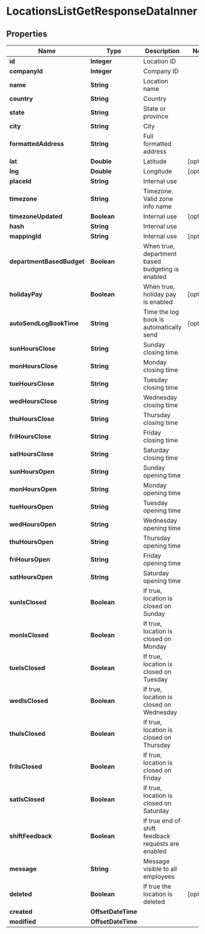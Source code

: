 

# LocationsListGetResponseDataInner


## Properties

| Name | Type | Description | Notes |
|------------ | ------------- | ------------- | -------------|
|**id** | **Integer** | Location ID |  |
|**companyId** | **Integer** | Company ID |  |
|**name** | **String** | Location name |  |
|**country** | **String** | Country |  |
|**state** | **String** | State or province |  |
|**city** | **String** | City |  |
|**formattedAddress** | **String** | Full formatted address |  |
|**lat** | **Double** | Latitude |  [optional] |
|**lng** | **Double** | Longitude |  [optional] |
|**placeId** | **String** | Internal use |  |
|**timezone** | **String** | Timezone. Valid zone info name |  |
|**timezoneUpdated** | **Boolean** | Internal use |  [optional] |
|**hash** | **String** | Internal use |  |
|**mappingId** | **String** | Internal use |  [optional] |
|**departmentBasedBudget** | **Boolean** | When true, department based budgeting is enabled |  |
|**holidayPay** | **Boolean** | When true, holiday pay is enabled |  [optional] |
|**autoSendLogBookTime** | **String** | Time the log book is automatically send |  [optional] |
|**sunHoursClose** | **String** | Sunday closing time |  |
|**monHoursClose** | **String** | Monday closing time |  |
|**tueHoursClose** | **String** | Tuesday closing time |  |
|**wedHoursClose** | **String** | Wednesday closing time |  |
|**thuHoursClose** | **String** | Thursday closing time |  |
|**friHoursClose** | **String** | Friday closing time |  |
|**satHoursClose** | **String** | Saturday closing time |  |
|**sunHoursOpen** | **String** | Sunday opening time |  |
|**monHoursOpen** | **String** | Monday opening time |  |
|**tueHoursOpen** | **String** | Tuesday opening time |  |
|**wedHoursOpen** | **String** | Wednesday opening time |  |
|**thuHoursOpen** | **String** | Thursday opening time |  |
|**friHoursOpen** | **String** | Friday opening time |  |
|**satHoursOpen** | **String** | Saturday opening time |  |
|**sunIsClosed** | **Boolean** | If true, location is closed on Sunday |  |
|**monIsClosed** | **Boolean** | If true, location is closed on Monday |  |
|**tueIsClosed** | **Boolean** | If true, location is closed on Tuesday |  |
|**wedIsClosed** | **Boolean** | If true, location is closed on Wednesday |  |
|**thuIsClosed** | **Boolean** | If true, location is closed on Thursday |  |
|**friIsClosed** | **Boolean** | If true, location is closed on Friday |  |
|**satIsClosed** | **Boolean** | If true, location is closed on Saturday |  |
|**shiftFeedback** | **Boolean** | If true end of shift feedback requests are enabled |  |
|**message** | **String** | Message visible to all employees |  |
|**deleted** | **Boolean** | If true the location is deleted |  [optional] |
|**created** | **OffsetDateTime** |  |  |
|**modified** | **OffsetDateTime** |  |  |



